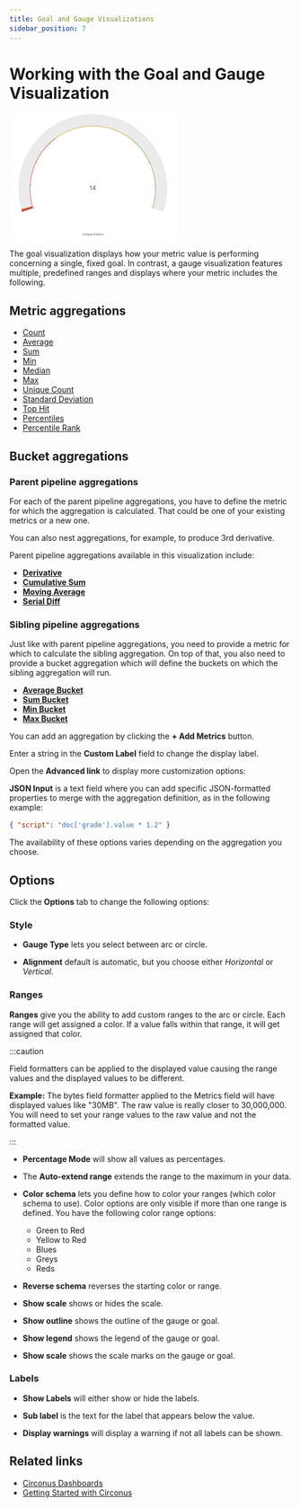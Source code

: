 ```yaml
---
title: Goal and Gauge Visualizations
sidebar_position: 7
---
```


# Working with the Goal and Gauge Visualization

![Goal and Gauge](../img/visualizations-goal_gauge.png)

The goal visualization displays how your metric value is performing concerning a single, fixed goal. In contrast, a gauge visualization features multiple, predefined ranges and displays where your metric includes the following.

## Metric aggregations

- [Count](/circonus3/visualizations/aggregations/metric-agg/#available-metric-aggregations)
- [Average](/circonus3/visualizations/aggregations/metric-agg/#available-metric-aggregations)
- [Sum](/circonus3/visualizations/aggregations/metric-agg/#available-metric-aggregations)
- [Min](/circonus3/visualizations/aggregations/metric-agg/#available-metric-aggregations)
- [Median](/circonus3/visualizations/aggregations/metric-agg/#available-metric-aggregations)
- [Max](/circonus3/visualizations/aggregations/metric-agg/#available-metric-aggregations)
- [Unique Count](/circonus3/visualizations/aggregations/metric-agg/#available-metric-aggregations)
- [Standard Deviation](/circonus3/visualizations/aggregations/metric-agg/#available-metric-aggregations)
- [Top Hit](/circonus3/visualizations/aggregations/metric-agg/#available-metric-aggregations)
- [Percentiles](/circonus3/visualizations/aggregations/metric-agg/#available-metric-aggregations)
- [Percentile Rank](/circonus3/visualizations/aggregations/metric-agg/#available-metric-aggregations)

## Bucket aggregations

### Parent pipeline aggregations

For each of the parent pipeline aggregations, you have to define the metric for which the aggregation is calculated. That could be one of your existing metrics or a new one.

You can also nest aggregations, for example, to produce 3rd derivative.

Parent pipeline aggregations available in this visualization include:

- [**Derivative**](/circonus3/visualizations/aggregations/pipeline-agg/)
- [**Cumulative Sum**](/circonus3/visualizations/aggregations/pipeline-agg/)
- [**Moving Average**](/circonus3/visualizations/aggregations/pipeline-agg/)
- [**Serial Diff**](/circonus3/visualizations/aggregations/pipeline-agg/)

### Sibling pipeline aggregations

Just like with parent pipeline aggregations, you need to provide a metric for which to calculate the sibling aggregation. On top of that, you also need to provide a bucket aggregation which will define the buckets on which the sibling aggregation will run.

- [**Average Bucket**](/circonus3/visualizations/aggregations/pipeline-agg/)
- [**Sum Bucket**](/circonus3/visualizations/aggregations/pipeline-agg/)
- [**Min Bucket**](/circonus3/visualizations/aggregations/pipeline-agg/)
- [**Max Bucket**](/circonus3/visualizations/aggregations/pipeline-agg/)

You can add an aggregation by clicking the **+ Add Metrics** button.

Enter a string in the **Custom Label** field to change the display label.

Open the **Advanced link** to display more customization options:

**JSON Input** is a text field where you can add specific JSON-formatted properties to merge with the aggregation definition, as in the following example:

```json
{ "script": "doc['grade'].value * 1.2" }
```

The availability of these options varies depending on the aggregation you choose.

## Options

Click the **Options** tab to change the following options:

### Style

- **Gauge Type** lets you select between arc or circle.

- **Alignment** default is automatic, but you choose either _Horizontal_ or _Vertical_.

### Ranges

**Ranges** give you the ability to add custom ranges to the arc or circle. Each range will get assigned a color. If a value falls within that range, it will get assigned that color.

:::caution

Field formatters can be applied to the displayed value causing the range values and the displayed values to be different.

**Example:** The bytes field formatter applied to the Metrics field will have displayed values like "30MB". The raw value is really closer to 30,000,000. You will need to set your range values to the raw value and not the formatted value.

:::

- **Percentage Mode** will show all values as percentages.

- The **Auto-extend range** extends the range to the maximum in your data.

- **Color schema** lets you define how to color your ranges (which color schema to use). Color options are only visible if more than one range is defined. You have the following color range options:

  - Green to Red
  - Yellow to Red
  - Blues
  - Greys
  - Reds

- **Reverse schema** reverses the starting color or range.

- **Show scale** shows or hides the scale.

- **Show outline** shows the outline of the gauge or goal.

- **Show legend** shows the legend of the gauge or goal.

- **Show scale** shows the scale marks on the gauge or goal.

### Labels

- **Show Labels** will either show or hide the labels.

- **Sub label** is the text for the label that appears below the value.

- **Display warnings** will display a warning if not all labels can be shown.

## Related links

- [Circonus Dashboards](/circonus3/dashboards/introduction/)
- [Getting Started with Circonus](/circonus3/getting-started/)
